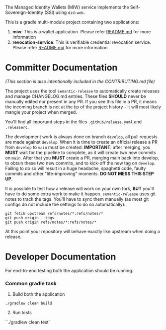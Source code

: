 The Managed Identity Wallets (MIW) service implements the Self-Sovereign-Identity (SSI) using `did:web`.

This is a gradle multi-module project containing two applications:

1. **miw**: This is a wallet application. Please refer [README.md](miw%2FREADME.md) for more information
2. **revocation-service**: This is verifiable credential revocation service. Please
   refer [README.md](revocation-service%2FREADME.md) for more information

# Committer Documentation

*(This section is also intentionally included in the CONTRIBUTING.md file)*

The project uses the tool `semantic-release` to automatically create releases
and manage CHANGELOG.md entries. These files **SHOULD** never be manually edited
nor present in any PR. If you see this file in a PR, it means the incoming branch
is not at the tip of the project history - it will most likely mangle your project
when merged.

You'll find all important steps in the files `.github/release.yaml` and `.releaserc`.

The development work is always done on branch `develop`, all pull requests are made
against `develop`. When it is time to create an official release a PR from `develop`
to `main` must be created. **IMPORTANT**: after merging, you **MUST** wait for the
pipeline to complete, as it will create two new commits on `main`. After that you
**MUST** create a PR, merging main back into develop, to obtain these two new commits,
and to kick-off the new tag on `develop`. Failing to do so will result in a huge
headache, spaghetti code, faulty commits and other "life-improving" moments. **DO NOT
MESS THIS STEP UP**.

It is possible to test how a release will work on your own fork, **BUT** you'll have
to do some extra work to make it happen. `semantic-release` uses git notes to track
the tags. You'll have to sync them manually (as most git configs do not include the settings
to do so automatically):

```shell
git fetch upstream refs/notes/*:refs/notes/*
git push origin --tags
git push origin refs/notes/*:refs/notes/*
```

At this point your repository will behave exactly like upstream when doing a release.

# Developer Documentation

For end-to-end testing both the application should be running.

### Common gradle task

1. Build both the application

``./gradlew clean build``

2. Run tests

``./gradlew clean test`
